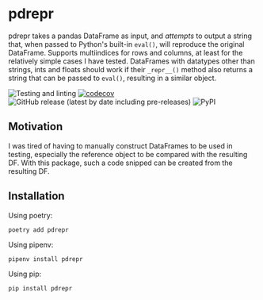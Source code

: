 # pdrepr

pdrepr takes a pandas DataFrame as input, and *attempts* to output a string that, when passed to Python's built-in 
`eval()`, will reproduce the original DataFrame. Supports multiindices for rows and columns, at least for the relatively
simple cases I have tested. DataFrames with datatypes other than strings, ints and floats should work if their 
``_repr__()`` method also returns a string that can be passed to `eval()`, resulting in a similar object.  

![Testing and linting](https://github.com/danhje/pdrepr/workflows/Test%20And%20Lint/badge.svg)
[![codecov](https://codecov.io/gh/danhje/pdrepr/branch/master/graph/badge.svg)](https://codecov.io/gh/danhje/pdrepr)
![GitHub release (latest by date including pre-releases)](https://img.shields.io/github/v/release/danhje/pdrepr?include_prereleases)
![PyPI](https://img.shields.io/pypi/v/pdrepr)

## Motivation

I was tired of having to manually construct DataFrames to be used in testing, especially the reference object to be compared with the resulting DF. With this package, such a code snipped can be created from the resulting DF.


## Installation

Using poetry:

```shell
poetry add pdrepr
```

Using pipenv:

```shell
pipenv install pdrepr
```

Using pip:

```shell
pip install pdrepr
```
